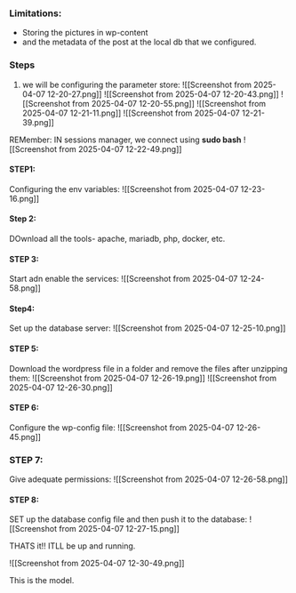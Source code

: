 ### Limitations:
- Storing the pictures in wp-content
- and the metadata of the post at the local db that we configured.

### Steps
1. we will be configuring the parameter store:
![[Screenshot from 2025-04-07 12-20-27.png]]
![[Screenshot from 2025-04-07 12-20-43.png]]
![[Screenshot from 2025-04-07 12-20-55.png]]
![[Screenshot from 2025-04-07 12-21-11.png]]
![[Screenshot from 2025-04-07 12-21-39.png]]


REMember: IN sessions manager, we connect using **sudo bash**
![[Screenshot from 2025-04-07 12-22-49.png]]

#### STEP1:
Configuring the env variables:
![[Screenshot from 2025-04-07 12-23-16.png]]
#### Step 2:
DOwnload all the tools- apache, mariadb, php, docker, etc.

#### STEP 3:
Start adn enable the services:
![[Screenshot from 2025-04-07 12-24-58.png]]

#### Step4:
Set up the database server:
![[Screenshot from 2025-04-07 12-25-10.png]]

#### STEP 5:
Download the wordpress file in a folder and remove the files after unzipping them:
![[Screenshot from 2025-04-07 12-26-19.png]]
![[Screenshot from 2025-04-07 12-26-30.png]]

#### STEP 6:
Configure the wp-config file:
![[Screenshot from 2025-04-07 12-26-45.png]]

### STEP 7:
Give adequate permissions:
![[Screenshot from 2025-04-07 12-26-58.png]]

#### STEP 8:
SET up the database config file and then push it to the database:
![[Screenshot from 2025-04-07 12-27-15.png]]


THATS it!!
ITLL be up and running.

![[Screenshot from 2025-04-07 12-30-49.png]]

This is the model.


